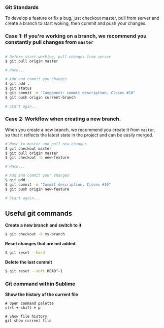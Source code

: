 ### Git Standards

To develop a feature or fix a bug, just checkout master, pull from server and create a branch to start woking, then commit and push your changes.


### Case 1: If you're working on a branch, we recommend you constantly pull changes from `master`

```bash

# Before start working, pull changes from server
$ git pull origin master

# Hack...

# Add and commit you changes
$ git add .
$ git status
$ git commit -m "Component: commit description. Closes #10"
$ git push origin current-branch

# Start agin...
```

### Case 2: Workflow when creating a new branch.

When you create a new branch, we recommend you create it from `master`, so that it reflects the latest state in the project and can be easily merged.

```bash
# Move to master and pull new changes
$ git checkout master
$ git pull origin master
$ git checkout -b new-feature

# Hack...

# Add and commit your changes
$ git add .
$ git commit -m "Commit description. Closes #10"
$ git push origin new-feature

# Start again...
```


## Useful git commands

**Create a new branch and switch to it**
```bash
$ git checkout -b my-branch
```

**Reset changes that are not added.**
```bash
$ git reset --hard
```

**Delete the last commit**
```bash
$ git reset --soft HEAD^~1
```

### Git command within Sublime

**Show the history of the current file**
```
# Open command palette
ctrl + shift + p

# Show file history
git show current file
```
